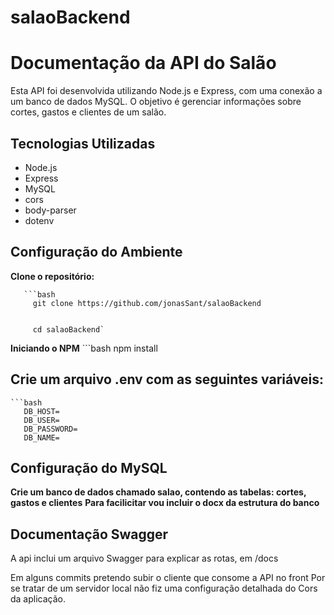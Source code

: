 # salaoBackend

# Documentação da API do Salão

Esta API foi desenvolvida utilizando Node.js e Express, com uma conexão a um banco de dados MySQL. O objetivo é gerenciar informações sobre cortes, gastos e clientes de um salão.

## Tecnologias Utilizadas

- Node.js
- Express
- MySQL
- cors
- body-parser
- dotenv

## Configuração do Ambiente

 **Clone o repositório:**

   
       ```bash
         git clone https://github.com/jonasSant/salaoBackend

         
         cd salaoBackend`

**Iniciando o NPM**
         ```bash
             npm install


## Crie um arquivo .env com as seguintes variáveis:

    ```bash
       DB_HOST=
       DB_USER=
       DB_PASSWORD=
       DB_NAME=

## Configuração do MySQL

 **Crie um banco de dados chamado salao, contendo as tabelas: cortes, gastos e clientes**
**Para facilicitar vou incluir o docx da estrutura do banco** 

## Documentação Swagger
A api inclui um arquivo Swagger para explicar as rotas, em /docs

 Em alguns commits pretendo subir o cliente que consome a API no front
 Por se tratar de um servidor local não fiz uma configuração detalhada do Cors da aplicação.




   
